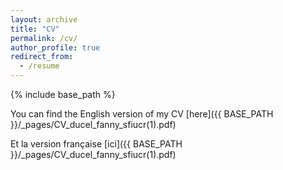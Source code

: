 ```yaml
---
layout: archive
title: "CV"
permalink: /cv/
author_profile: true
redirect_from:
  - /resume
---
```


{% include base_path %}

You can find the English version of my CV [here]({{ BASE_PATH }}/_pages/CV_ducel_fanny_sfiucr(1).pdf)

Et la version française [ici]({{ BASE_PATH }}/_pages/CV_ducel_fanny_sfiucr(1).pdf)
